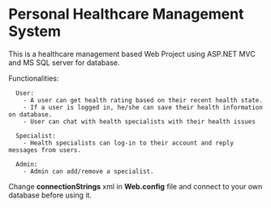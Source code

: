 # Personal Healthcare Management System
This is a healthcare management based Web Project using ASP.NET MVC and MS SQL server for database.

Functionalities:

      User:
        - A user can get health rating based on their recent health state. 
        - If a user is logged in, he/she can save their health information on database.
        - User can chat with health specialists with their health issues
        
      Specialist:
        - Health specialists can log-in to their account and reply messages from users.
        
      Admin:
        - Admin can add/remove a specialist.

Change <strong>connectionStrings</strong> xml in <strong>Web.config</strong> file and connect to your own database before using it.
